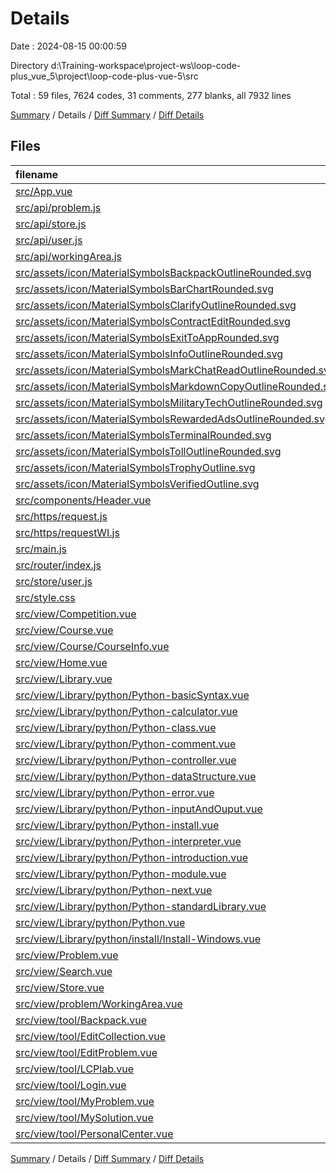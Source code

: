 # Details

Date : 2024-08-15 00:00:59

Directory d:\\Training-workspace\\project-ws\\loop-code-plus_vue_5\\project\\loop-code-plus-vue-5\\src

Total : 59 files,  7624 codes, 31 comments, 277 blanks, all 7932 lines

[Summary](results.md) / Details / [Diff Summary](diff.md) / [Diff Details](diff-details.md)

## Files
| filename | language | code | comment | blank | total |
| :--- | :--- | ---: | ---: | ---: | ---: |
| [src/App.vue](/src/App.vue) | vue | 8 | 0 | 4 | 12 |
| [src/api/problem.js](/src/api/problem.js) | JavaScript | 23 | 2 | 3 | 28 |
| [src/api/store.js](/src/api/store.js) | JavaScript | 10 | 1 | 1 | 12 |
| [src/api/user.js](/src/api/user.js) | JavaScript | 15 | 1 | 1 | 17 |
| [src/api/workingArea.js](/src/api/workingArea.js) | JavaScript | 9 | 1 | 1 | 11 |
| [src/assets/icon/MaterialSymbolsBackpackOutlineRounded.svg](/src/assets/icon/MaterialSymbolsBackpackOutlineRounded.svg) | XML | 1 | 0 | 0 | 1 |
| [src/assets/icon/MaterialSymbolsBarChartRounded.svg](/src/assets/icon/MaterialSymbolsBarChartRounded.svg) | XML | 1 | 0 | 0 | 1 |
| [src/assets/icon/MaterialSymbolsClarifyOutlineRounded.svg](/src/assets/icon/MaterialSymbolsClarifyOutlineRounded.svg) | XML | 1 | 0 | 0 | 1 |
| [src/assets/icon/MaterialSymbolsContractEditRounded.svg](/src/assets/icon/MaterialSymbolsContractEditRounded.svg) | XML | 1 | 0 | 0 | 1 |
| [src/assets/icon/MaterialSymbolsExitToAppRounded.svg](/src/assets/icon/MaterialSymbolsExitToAppRounded.svg) | XML | 1 | 0 | 0 | 1 |
| [src/assets/icon/MaterialSymbolsInfoOutlineRounded.svg](/src/assets/icon/MaterialSymbolsInfoOutlineRounded.svg) | XML | 1 | 0 | 0 | 1 |
| [src/assets/icon/MaterialSymbolsMarkChatReadOutlineRounded.svg](/src/assets/icon/MaterialSymbolsMarkChatReadOutlineRounded.svg) | XML | 1 | 0 | 0 | 1 |
| [src/assets/icon/MaterialSymbolsMarkdownCopyOutlineRounded.svg](/src/assets/icon/MaterialSymbolsMarkdownCopyOutlineRounded.svg) | XML | 1 | 0 | 0 | 1 |
| [src/assets/icon/MaterialSymbolsMilitaryTechOutlineRounded.svg](/src/assets/icon/MaterialSymbolsMilitaryTechOutlineRounded.svg) | XML | 1 | 0 | 0 | 1 |
| [src/assets/icon/MaterialSymbolsRewardedAdsOutlineRounded.svg](/src/assets/icon/MaterialSymbolsRewardedAdsOutlineRounded.svg) | XML | 1 | 0 | 0 | 1 |
| [src/assets/icon/MaterialSymbolsTerminalRounded.svg](/src/assets/icon/MaterialSymbolsTerminalRounded.svg) | XML | 1 | 0 | 0 | 1 |
| [src/assets/icon/MaterialSymbolsTollOutlineRounded.svg](/src/assets/icon/MaterialSymbolsTollOutlineRounded.svg) | XML | 1 | 0 | 0 | 1 |
| [src/assets/icon/MaterialSymbolsTrophyOutline.svg](/src/assets/icon/MaterialSymbolsTrophyOutline.svg) | XML | 1 | 0 | 0 | 1 |
| [src/assets/icon/MaterialSymbolsVerifiedOutline.svg](/src/assets/icon/MaterialSymbolsVerifiedOutline.svg) | XML | 1 | 0 | 0 | 1 |
| [src/components/Header.vue](/src/components/Header.vue) | vue | 365 | 0 | 6 | 371 |
| [src/https/request.js](/src/https/request.js) | JavaScript | 6 | 0 | 3 | 9 |
| [src/https/requestWI.js](/src/https/requestWI.js) | JavaScript | 60 | 9 | 4 | 73 |
| [src/main.js](/src/main.js) | JavaScript | 16 | 5 | 5 | 26 |
| [src/router/index.js](/src/router/index.js) | JavaScript | 141 | 1 | 5 | 147 |
| [src/store/user.js](/src/store/user.js) | JavaScript | 29 | 2 | 1 | 32 |
| [src/style.css](/src/style.css) | CSS | 63 | 7 | 9 | 79 |
| [src/view/Competition.vue](/src/view/Competition.vue) | vue | 614 | 1 | 14 | 629 |
| [src/view/Course.vue](/src/view/Course.vue) | vue | 215 | 0 | 8 | 223 |
| [src/view/Course/CourseInfo.vue](/src/view/Course/CourseInfo.vue) | vue | 182 | 0 | 4 | 186 |
| [src/view/Home.vue](/src/view/Home.vue) | vue | 581 | 0 | 15 | 596 |
| [src/view/Library.vue](/src/view/Library.vue) | vue | 493 | 1 | 8 | 502 |
| [src/view/Library/python/Python-basicSyntax.vue](/src/view/Library/python/Python-basicSyntax.vue) | vue | 9 | 0 | 4 | 13 |
| [src/view/Library/python/Python-calculator.vue](/src/view/Library/python/Python-calculator.vue) | vue | 9 | 0 | 4 | 13 |
| [src/view/Library/python/Python-class.vue](/src/view/Library/python/Python-class.vue) | vue | 9 | 0 | 4 | 13 |
| [src/view/Library/python/Python-comment.vue](/src/view/Library/python/Python-comment.vue) | vue | 9 | 0 | 4 | 13 |
| [src/view/Library/python/Python-controller.vue](/src/view/Library/python/Python-controller.vue) | vue | 9 | 0 | 4 | 13 |
| [src/view/Library/python/Python-dataStructure.vue](/src/view/Library/python/Python-dataStructure.vue) | vue | 9 | 0 | 4 | 13 |
| [src/view/Library/python/Python-error.vue](/src/view/Library/python/Python-error.vue) | vue | 9 | 0 | 4 | 13 |
| [src/view/Library/python/Python-inputAndOuput.vue](/src/view/Library/python/Python-inputAndOuput.vue) | vue | 9 | 0 | 4 | 13 |
| [src/view/Library/python/Python-install.vue](/src/view/Library/python/Python-install.vue) | vue | 31 | 0 | 2 | 33 |
| [src/view/Library/python/Python-interpreter.vue](/src/view/Library/python/Python-interpreter.vue) | vue | 9 | 0 | 4 | 13 |
| [src/view/Library/python/Python-introduction.vue](/src/view/Library/python/Python-introduction.vue) | vue | 9 | 0 | 4 | 13 |
| [src/view/Library/python/Python-module.vue](/src/view/Library/python/Python-module.vue) | vue | 9 | 0 | 4 | 13 |
| [src/view/Library/python/Python-next.vue](/src/view/Library/python/Python-next.vue) | vue | 9 | 0 | 4 | 13 |
| [src/view/Library/python/Python-standardLibrary.vue](/src/view/Library/python/Python-standardLibrary.vue) | vue | 9 | 0 | 4 | 13 |
| [src/view/Library/python/Python.vue](/src/view/Library/python/Python.vue) | vue | 108 | 0 | 3 | 111 |
| [src/view/Library/python/install/Install-Windows.vue](/src/view/Library/python/install/Install-Windows.vue) | vue | 731 | 0 | 6 | 737 |
| [src/view/Problem.vue](/src/view/Problem.vue) | vue | 390 | 0 | 8 | 398 |
| [src/view/Search.vue](/src/view/Search.vue) | vue | 158 | 0 | 8 | 166 |
| [src/view/Store.vue](/src/view/Store.vue) | vue | 228 | 0 | 5 | 233 |
| [src/view/problem/WorkingArea.vue](/src/view/problem/WorkingArea.vue) | vue | 320 | 0 | 10 | 330 |
| [src/view/tool/Backpack.vue](/src/view/tool/Backpack.vue) | vue | 130 | 0 | 7 | 137 |
| [src/view/tool/EditCollection.vue](/src/view/tool/EditCollection.vue) | vue | 442 | 0 | 12 | 454 |
| [src/view/tool/EditProblem.vue](/src/view/tool/EditProblem.vue) | vue | 334 | 0 | 13 | 347 |
| [src/view/tool/LCPlab.vue](/src/view/tool/LCPlab.vue) | vue | 32 | 0 | 5 | 37 |
| [src/view/tool/Login.vue](/src/view/tool/Login.vue) | vue | 281 | 0 | 19 | 300 |
| [src/view/tool/MyProblem.vue](/src/view/tool/MyProblem.vue) | vue | 386 | 0 | 5 | 391 |
| [src/view/tool/MySolution.vue](/src/view/tool/MySolution.vue) | vue | 201 | 0 | 4 | 205 |
| [src/view/tool/PersonalCenter.vue](/src/view/tool/PersonalCenter.vue) | vue | 891 | 0 | 26 | 917 |

[Summary](results.md) / Details / [Diff Summary](diff.md) / [Diff Details](diff-details.md)